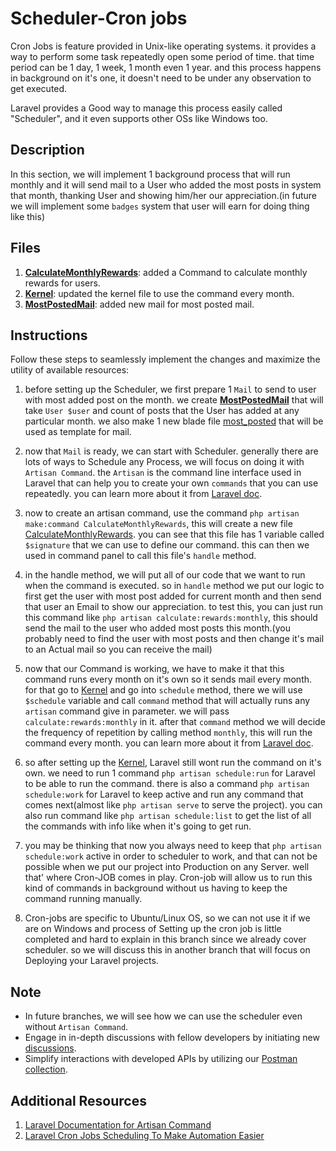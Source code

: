 # Scheduler-Cron jobs

Cron Jobs is feature provided in Unix-like operating systems. it provides a way to perform some task repeatedly open some period of time. that time period can be 1 day, 1 week, 1 month even 1 year. and this process happens in background on it's one, it doesn't need to be under any observation to get executed.

Laravel provides a Good way to manage this process easily called "Scheduler", and it even supports other OSs like Windows too.

## Description

In this section, we will implement 1 background process that will run monthly and it will send mail to a User who added the most posts in system that month, thanking User and showing him/her our appreciation.(in future we will implement some `badges` system that user will earn for doing thing like this)

## Files
1. [**CalculateMonthlyRewards**](app/Console/Commands/CalculateMonthlyRewards.php): added a Command to calculate monthly rewards for users.
2. [**Kernel**](app/Console/Kernel.php): updated the kernel file to use the command every month.
3. [**MostPostedMail**](app/Mail/MostPostedMail.php): added new mail for most posted mail.

## Instructions

Follow these steps to seamlessly implement the changes and maximize the utility of available resources:

1. before setting up the Scheduler, we first prepare 1 `Mail` to send to user with most added post on the month. we create [**MostPostedMail**](app/Mail/MostPostedMail.php) that will take `User $user` and count of posts that the User has added at any particular month. we also make 1 new blade file [most_posted](resources/views/most_posted.blade.php) that will be used as template for mail.

2. now that `Mail` is ready, we can start with Scheduler. generally there are lots of ways to Schedule any Process, we will focus on doing it with `Artisan Command`. the `Artisan` is the command line interface used in Laravel that can help you to create your own `commands` that you can use repeatedly. you can learn more about it from [Laravel doc](https://laravel.com/docs/10.x/artisan#writing-commands).

3. now to create an artisan command, use the command `php artisan make:command CalculateMonthlyRewards`, this will create a new file [CalculateMonthlyRewards](app/Console/Commands/CalculateMonthlyRewards.php). you can see that this file has 1 variable called `$signature` that we can use to define our command. this can then we used in command panel to call this file's `handle` method.

4. in the handle method, we will put all of our code that we want to run when the command is executed. so in `handle` method we put our logic to first get the user with most post added for current month and then send that user an Email to show our appreciation. to test this, you can just run this command like `php artisan calculate:rewards:monthly`, this should send the mail to the user who added most posts this month.(you probably need to find the user with most posts and then change it's mail to an Actual mail so you can receive the mail)

5. now that our Command is working, we have to make it that this command runs every month on it's own so it sends mail every month. for that go to [Kernel](app/Console/Kernel.php) and go into `schedule` method, there we will use `$schedule` variable and call `command` method that will actually runs any `artisan` command give in parameter. we will pass `calculate:rewards:monthly` in it. after that `command` method we will decide the frequency of repetition by calling method `monthly`, this will run the command every month. you can learn more about it from [Laravel doc](https://laravel.com/docs/10.x/scheduling#schedule-frequency-options).

6. so after setting up the [Kernel](app/Console/Kernel.php), Laravel still wont run the command on it's own. we need to run 1 command `php artisan schedule:run` for Laravel to be able to run the command. there is also a command `php artisan schedule:work` for Laravel to keep active and run any command that comes next(almost like `php artisan serve` to serve the project). you can also run command like `php artisan schedule:list` to get the list of all the commands with info like when it's going to get run.

7. you may be thinking that now you always need to keep that `php artisan schedule:work` active in order to scheduler to work, and that can not be possible when we put our project into Production on any Server. well that' where Cron-JOB comes in play. Cron-job will allow us to run this kind of commands in background without us having to keep the command running manually.

8. Cron-jobs are specific to Ubuntu/Linux OS, so we can not use it if we are on Windows and process of Setting up the cron job is little completed and hard to explain in this branch since we already cover scheduler. so we will discuss this in another branch that will focus on Deploying your Laravel projects.
## Note

- In future branches, we will see how we can use the scheduler even without `Artisan Command`.
- Engage in in-depth discussions with fellow developers by initiating new [discussions](https://github.com/mazimez/laravel-hands-on/discussions).
- Simplify interactions with developed APIs by utilizing our [Postman collection](https://elements.getpostman.com/redirect?entityId=13692349-4c7deece-f174-43a3-adfa-95e6cf36792b&entityType=collection).

## Additional Resources

1. [Laravel Documentation for Artisan Command](https://laravel.com/docs/10.x/artisan#introduction)
2. [Laravel Cron Jobs Scheduling To Make Automation Easier](https://www.cloudways.com/blog/laravel-cron-job-scheduling/)

